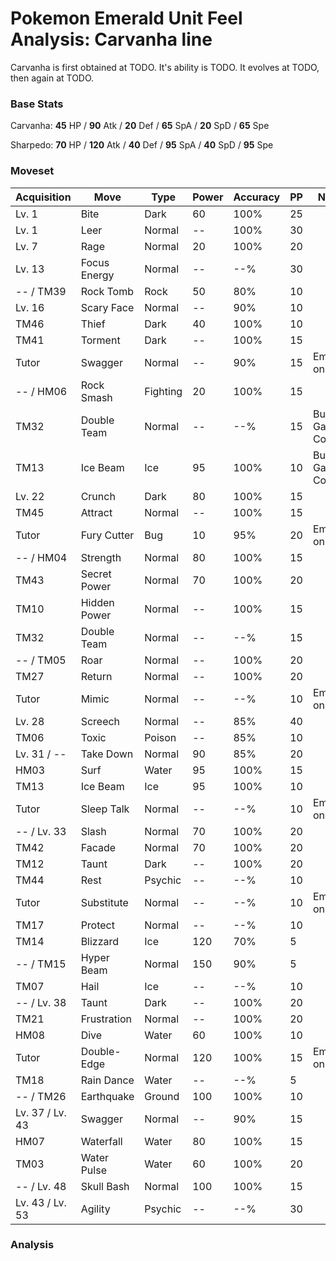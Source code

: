 # Pokemon Emerald Unit Feel Analysis: Carvanha line

Carvanha is first obtained at TODO. It's ability is TODO. It evolves at TODO, then again at TODO.

### Base Stats

Carvanha: **45** HP / **90** Atk / **20** Def / **65** SpA / **20** SpD / **65** Spe

Sharpedo: **70** HP / **120** Atk / **40** Def / **95** SpA / **40** SpD / **95** Spe

### Moveset

|Acquisition    |Move        |Type    |Power|Accuracy|PP |Notes                    |
|---            |---         |---     |---  |---     |---|---                      |
|Lv. 1          |Bite        |Dark    |60   |100%    |25 |                         |
|Lv. 1          |Leer        |Normal  |--   |100%    |30 |                         |
|Lv. 7          |Rage        |Normal  |20   |100%    |20 |                         |
|Lv. 13         |Focus Energy|Normal  |--   |--%     |30 |                         |
|-- / TM39      |Rock Tomb   |Rock    |50   |80%     |10 |                         |
|Lv. 16         |Scary Face  |Normal  |--   |90%     |10 |                         |
|TM46           |Thief       |Dark    |40   |100%    |10 |                         |
|TM41           |Torment     |Dark    |--   |100%    |15 |                         |
|Tutor          |Swagger     |Normal  |--   |90%     |15 |Emerald only             |
|-- / HM06      |Rock Smash  |Fighting|20   |100%    |15 |                         |
|TM32           |Double Team |Normal  |--   |--%     |15 |Buy at Game Corner       |
|TM13           |Ice Beam    |Ice     |95   |100%    |10 |Buy at Game Corner       |
|Lv. 22         |Crunch      |Dark    |80   |100%    |15 |                         |
|TM45           |Attract     |Normal  |--   |100%    |15 |                         |
|Tutor          |Fury Cutter |Bug     |10   |95%     |20 |Emerald only             |
|-- / HM04      |Strength    |Normal  |80   |100%    |15 |                         |
|TM43           |Secret Power|Normal  |70   |100%    |20 |                         |
|TM10           |Hidden Power|Normal  |--   |100%    |15 |                         |
|TM32           |Double Team |Normal  |--   |--%     |15 |                         |
|-- / TM05      |Roar        |Normal  |--   |100%    |20 |                         |
|TM27           |Return      |Normal  |--   |100%    |20 |                         |
|Tutor          |Mimic       |Normal  |--   |--%     |10 |Emerald only             |
|Lv. 28         |Screech     |Normal  |--   |85%     |40 |                         |
|TM06           |Toxic       |Poison  |--   |85%     |10 |                         |
|Lv. 31 / --    |Take Down   |Normal  |90   |85%     |20 |                         |
|HM03           |Surf        |Water   |95   |100%    |15 |                         |
|TM13           |Ice Beam    |Ice     |95   |100%    |10 |                         |
|Tutor          |Sleep Talk  |Normal  |--   |--%     |10 |Emerald only             |
|-- / Lv. 33    |Slash       |Normal  |70   |100%    |20 |                         |
|TM42           |Facade      |Normal  |70   |100%    |20 |                         |
|TM12           |Taunt       |Dark    |--   |100%    |20 |                         |
|TM44           |Rest        |Psychic |--   |--%     |10 |                         |
|Tutor          |Substitute  |Normal  |--   |--%     |10 |Emerald only             |
|TM17           |Protect     |Normal  |--   |--%     |10 |                         |
|TM14           |Blizzard    |Ice     |120  |70%     |5  |                         |
|-- / TM15      |Hyper Beam  |Normal  |150  |90%     |5  |                         |
|TM07           |Hail        |Ice     |--   |--%     |10 |                         |
|-- / Lv. 38    |Taunt       |Dark    |--   |100%    |20 |                         |
|TM21           |Frustration |Normal  |--   |100%    |20 |                         |
|HM08           |Dive        |Water   |60   |100%    |10 |                         |
|Tutor          |Double-Edge |Normal  |120  |100%    |15 |Emerald only             |
|TM18           |Rain Dance  |Water   |--   |--%     |5  |                         |
|-- / TM26      |Earthquake  |Ground  |100  |100%    |10 |                         |
|Lv. 37 / Lv. 43|Swagger     |Normal  |--   |90%     |15 |                         |
|HM07           |Waterfall   |Water   |80   |100%    |15 |                         |
|TM03           |Water Pulse |Water   |60   |100%    |20 |                         |
|-- / Lv. 48    |Skull Bash  |Normal  |100  |100%    |15 |                         |
|Lv. 43 / Lv. 53|Agility     |Psychic |--   |--%     |30 |                         |

### Analysis